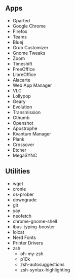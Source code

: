 ## Apps
* Gparted
* Google Chrome
* Firefox
* Teams
* Bluej
* Grub Customizer
* Gnome Tweaks
* Zoom
* Timeshift
* FreeOffice
* LibreOffice
* Alacarte
* Web App Manager
* VLC
* Lollypop
* Geary
* Evolution
* Transmission
* Gthumb
* Openshot 
* Apostrophe
* Kvantum Manager
* Plank
* Crossover
* Etcher
* MegaSYNC

## Utilities
* wget
* cronie
* os-prober
* downgrade
* git
* yay
* neofetch
* chrome-gnome-shell
* ibus-typing-booster
* lolcat
* Nerd Fonts
* Printer Drivers
* zsh
  + oh-my-zsh
  + p10k
  + zsh-autosuggestions
  + zsh-syntax-highlighting

